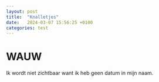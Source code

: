 ```yaml
---
layout: post
title:  "Knalletjes"
date:   2024-03-07 15:56:25 +0100
categories: test
---
```


# WAUW
Ik wordt niet zichtbaar want ik heb geen datum in mijn naam.